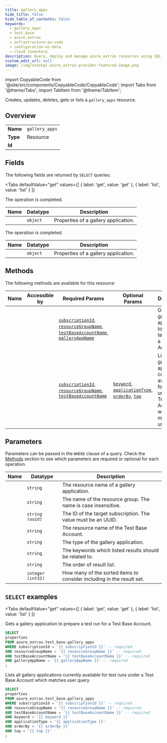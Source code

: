 ```yaml
--- 
title: gallery_apps
hide_title: false
hide_table_of_contents: false
keywords:
  - gallery_apps
  - test_base
  - azure_extras
  - infrastructure-as-code
  - configuration-as-data
  - cloud inventory
description: Query, deploy and manage azure_extras resources using SQL
custom_edit_url: null
image: /img/stackql-azure_extras-provider-featured-image.png
---
```


import CopyableCode from '@site/src/components/CopyableCode/CopyableCode';
import Tabs from '@theme/Tabs';
import TabItem from '@theme/TabItem';

Creates, updates, deletes, gets or lists a <code>gallery_apps</code> resource.

## Overview
<table><tbody>
<tr><td><b>Name</b></td><td><code>gallery_apps</code></td></tr>
<tr><td><b>Type</b></td><td>Resource</td></tr>
<tr><td><b>Id</b></td><td><CopyableCode code="azure_extras.test_base.gallery_apps" /></td></tr>
</tbody></table>

## Fields

The following fields are returned by `SELECT` queries:

<Tabs
    defaultValue="get"
    values={[
        { label: 'get', value: 'get' },
        { label: 'list', value: 'list' }
    ]}
>
<TabItem value="get">

The operation is completed.

<table>
<thead>
    <tr>
    <th>Name</th>
    <th>Datatype</th>
    <th>Description</th>
    </tr>
</thead>
<tbody>
<tr>
    <td><CopyableCode code="properties" /></td>
    <td><code>object</code></td>
    <td>Properties of a gallery application.</td>
</tr>
</tbody>
</table>
</TabItem>
<TabItem value="list">

The operation is completed.

<table>
<thead>
    <tr>
    <th>Name</th>
    <th>Datatype</th>
    <th>Description</th>
    </tr>
</thead>
<tbody>
<tr>
    <td><CopyableCode code="properties" /></td>
    <td><code>object</code></td>
    <td>Properties of a gallery application.</td>
</tr>
</tbody>
</table>
</TabItem>
</Tabs>

## Methods

The following methods are available for this resource:

<table>
<thead>
    <tr>
    <th>Name</th>
    <th>Accessible by</th>
    <th>Required Params</th>
    <th>Optional Params</th>
    <th>Description</th>
    </tr>
</thead>
<tbody>
<tr>
    <td><a href="#get"><CopyableCode code="get" /></a></td>
    <td><CopyableCode code="select" /></td>
    <td><a href="#parameter-subscriptionId"><code>subscriptionId</code></a>, <a href="#parameter-resourceGroupName"><code>resourceGroupName</code></a>, <a href="#parameter-testBaseAccountName"><code>testBaseAccountName</code></a>, <a href="#parameter-galleryAppName"><code>galleryAppName</code></a></td>
    <td></td>
    <td>Gets a gallery application to prepare a test run for a Test Base Account.</td>
</tr>
<tr>
    <td><a href="#list"><CopyableCode code="list" /></a></td>
    <td><CopyableCode code="select" /></td>
    <td><a href="#parameter-subscriptionId"><code>subscriptionId</code></a>, <a href="#parameter-resourceGroupName"><code>resourceGroupName</code></a>, <a href="#parameter-testBaseAccountName"><code>testBaseAccountName</code></a></td>
    <td><a href="#parameter-keyword"><code>keyword</code></a>, <a href="#parameter-applicationType"><code>applicationType</code></a>, <a href="#parameter-orderBy"><code>orderBy</code></a>, <a href="#parameter-top"><code>top</code></a></td>
    <td>Lists all gallery applications currently available for test runs under a Test Base Account which matches user query.</td>
</tr>
</tbody>
</table>

## Parameters

Parameters can be passed in the `WHERE` clause of a query. Check the [Methods](#methods) section to see which parameters are required or optional for each operation.

<table>
<thead>
    <tr>
    <th>Name</th>
    <th>Datatype</th>
    <th>Description</th>
    </tr>
</thead>
<tbody>
<tr id="parameter-galleryAppName">
    <td><CopyableCode code="galleryAppName" /></td>
    <td><code>string</code></td>
    <td>The resource name of a gallery application.</td>
</tr>
<tr id="parameter-resourceGroupName">
    <td><CopyableCode code="resourceGroupName" /></td>
    <td><code>string</code></td>
    <td>The name of the resource group. The name is case insensitive.</td>
</tr>
<tr id="parameter-subscriptionId">
    <td><CopyableCode code="subscriptionId" /></td>
    <td><code>string (uuid)</code></td>
    <td>The ID of the target subscription. The value must be an UUID.</td>
</tr>
<tr id="parameter-testBaseAccountName">
    <td><CopyableCode code="testBaseAccountName" /></td>
    <td><code>string</code></td>
    <td>The resource name of the Test Base Account.</td>
</tr>
<tr id="parameter-applicationType">
    <td><CopyableCode code="applicationType" /></td>
    <td><code>string</code></td>
    <td>The type of the gallery application.</td>
</tr>
<tr id="parameter-keyword">
    <td><CopyableCode code="keyword" /></td>
    <td><code>string</code></td>
    <td>The keywords which listed results should be related to.</td>
</tr>
<tr id="parameter-orderBy">
    <td><CopyableCode code="orderBy" /></td>
    <td><code>string</code></td>
    <td>The order of result list.</td>
</tr>
<tr id="parameter-top">
    <td><CopyableCode code="top" /></td>
    <td><code>integer (int32)</code></td>
    <td>How many of the sorted items to consider including in the result set.</td>
</tr>
</tbody>
</table>

## `SELECT` examples

<Tabs
    defaultValue="get"
    values={[
        { label: 'get', value: 'get' },
        { label: 'list', value: 'list' }
    ]}
>
<TabItem value="get">

Gets a gallery application to prepare a test run for a Test Base Account.

```sql
SELECT
properties
FROM azure_extras.test_base.gallery_apps
WHERE subscriptionId = '{{ subscriptionId }}' -- required
AND resourceGroupName = '{{ resourceGroupName }}' -- required
AND testBaseAccountName = '{{ testBaseAccountName }}' -- required
AND galleryAppName = '{{ galleryAppName }}' -- required
;
```
</TabItem>
<TabItem value="list">

Lists all gallery applications currently available for test runs under a Test Base Account which matches user query.

```sql
SELECT
properties
FROM azure_extras.test_base.gallery_apps
WHERE subscriptionId = '{{ subscriptionId }}' -- required
AND resourceGroupName = '{{ resourceGroupName }}' -- required
AND testBaseAccountName = '{{ testBaseAccountName }}' -- required
AND keyword = '{{ keyword }}'
AND applicationType = '{{ applicationType }}'
AND orderBy = '{{ orderBy }}'
AND top = '{{ top }}'
;
```
</TabItem>
</Tabs>

